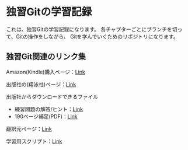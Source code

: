 # 独習Gitの学習記録

これは、独習Gitの学習記録になります。
各チャプターごとにブランチを切って、Gitの操作をしながら、
Gitを学んでいくためのリポジトリになります。

## 独習Git関連のリンク集

Amazon(Kindle)購入ページ：[Link][1]

出版社の(翔泳社)ページ：[Link][2]

出版社からダウンロードできるファイル
- 練習問題の解答/ヒント：[Link][2-1]
- 190ページ補足(PDF)：[Link][2-2]

翻訳元ページ：[Link][3]

学習用スクリプト：[Link][4]

<!-- Links -->
[1]: https://www.amazon.co.jp/%E7%8B%AC%E7%BF%92Git-%E3%83%AA%E3%83%83%E3%82%AF%E3%83%BB%E3%82%A6%E3%83%9E%E3%83%AA-ebook/dp/B01C2TRNUG
[2]: https://www.seshop.com/product/detail/18861
[2-1]: https://www.shoeisha.co.jp/book/download/1920/read
[2-2]: https://www.shoeisha.co.jp/book/download/2507/read
[3]: https://www.manning.com/books/learn-git-in-a-month-of-lunches
[4]: https://www.manning.com/downloads/782
